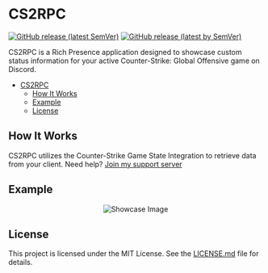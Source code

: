 
# CS2RPC  
[![GitHub release (latest SemVer)](https://img.shields.io/github/v/release/ethangwaddell/cs2rpc?color=grey&label=Latest%20Release&logo=github)](https://github.com/ethangwaddell/cs2rpc/releases)
[![GitHub release (latest by SemVer)](https://img.shields.io/github/downloads/ethangwaddell/cs2rpc/latest/total?color=cyan&label=Downloads&logo=github)](https://github.com/ethangwaddell/cs2rpc/releases)




CS2RPC is a Rich Presence application designed to showcase custom status information for your active Counter-Strike: Global Offensive game on Discord.

- [CS2RPC](#cs2rpc)
	- [How It Works](#how-it-works)
	- [Example](#example)
	- [License](#license)

## How It Works
CS2RPC utilizes the Counter-Strike Game State Integration to retrieve data from your client.
Need help? [Join my support server](https://discord.gg/4KrEA3PKmU)
## Example
<p align="center">
  <img src="https://github-production-user-asset-6210df.s3.amazonaws.com/40289304/327915843-d682e171-7cd8-461c-840f-f878b5a05cda.png?X-Amz-Algorithm=AWS4-HMAC-SHA256&X-Amz-Credential=AKIAVCODYLSA53PQK4ZA%2F20240504%2Fus-east-1%2Fs3%2Faws4_request&X-Amz-Date=20240504T033418Z&X-Amz-Expires=300&X-Amz-Signature=6bef9fac71eba91bb46a1745792441c40c6152bc3893ad6ea1595a30a46ccbe5&X-Amz-SignedHeaders=host&actor_id=40289304&key_id=0&repo_id=795285152" alt="Showcase Image">
</p>

## License
This project is licensed under the MIT License. See the [LICENSE.md](LICENSE.md) file for details.
